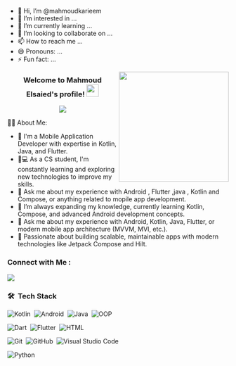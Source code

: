 - 👋 Hi, I’m @mahmoudkarieem
- 👀 I’m interested in ...
- 🌱 I’m currently learning ...
- 💞️ I’m looking to collaborate on ...
- 📫 How to reach me ...
- 😄 Pronouns: ...
- ⚡ Fun fact: ...

<!---
mahmoudkarieem/mahmoudkarieem is a ✨ special ✨ repository because its README.md (this file) appears on your GitHub profile.
You can click the Preview link to take a look at your changes.
--->
<img width="250" align="right" src="https://c.tenor.com/_DOBjnGspYAAAAAM/code-coding.gif">

<h3 align="center">
  Welcome to Mahmoud Elsaied's profile!
  <img src="https://media.giphy.com/media/hvRJCLFzcasrR4ia7z/giphy.gif" width="28">
</h3>

<!-- Typing SVG by DenverCoder1 - https://github.com/DenverCoder1/readme-typing-svg -->
<p align="center">
  <a href="https://github.com/DenverCoder1/readme-typing-svg"><img src="https://readme-typing-svg.herokuapp.com/?lines=Developer%20;Always%20learning%20new%20things&font=Fira%20Code&center=true&width=440&height=45&color=f75c7e&vCenter=true&size=22"></a>
</p> 

  👨‍💻 About Me:
- 🏢 I'm a Mobile Application Developer with expertise in Kotlin, Java, and Flutter.
- 👨💻 As a CS student, I'm constantly learning and exploring new technologies to improve my skills.
- 💬 Ask me about my experience with Android , Flutter ,java , Kotlin and Compose, or anything related to mopile app development.
- 🌱 I’m always expanding my knowledge, currently learning Kotlin, Compose, and advanced Android development concepts.
- 💬 Ask me about my experience with Android, Kotlin, Java, Flutter, or modern mobile app architecture (MVVM, MVI, etc.).
- 🚀 Passionate about building scalable, maintainable apps with modern technologies like Jetpack Compose and Hilt.
  


### Connect with Me :

<a href="https://linkedin.com/in/mahmoudkarieem" target="_blank"><img src="https://img.shields.io/badge/-Mahmoud%20Karieem-0077B5?style=for-the-badge&logo=Linkedin&logoColor=white"/></a>


### 🛠 &nbsp;Tech Stack
![Kotlin](https://img.shields.io/badge/-Kotlin%20-05122A?style=flat&logo=kotlin)&nbsp;
![Android](https://img.shields.io/badge/-Android%20-05122A?style=flat&logo=android)&nbsp;
![Java](https://img.shields.io/badge/-Java-05122A?style=flat&logo=java)&nbsp;
![OOP](https://img.shields.io/badge/-OOP-05122A?style=flat&logo=OOP)&nbsp;


![Dart](https://img.shields.io/badge/-Dart-05122A?style=flat&logo=dart)&nbsp;
![Flutter](https://img.shields.io/badge/-Flutter-05122A?style=flat&logo=Flutter&logoColor=563D7C)&nbsp;
![HTML](https://img.shields.io/badge/-HTML-05122A?style=flat&logo=HTML5)&nbsp;


![Git](https://img.shields.io/badge/-Git-05122A?style=flat&logo=git)&nbsp;
![GitHub](https://img.shields.io/badge/-GitHub-05122A?style=flat&logo=github)&nbsp;
![Visual Studio Code](https://img.shields.io/badge/-Visual%20Studio%20Code-05122A?style=flat&logo=visual-studio-code&logoColor=007ACC)&nbsp;


![Python](https://img.shields.io/badge/-Python%20-05122A?style=flat&logo=python)&nbsp;


